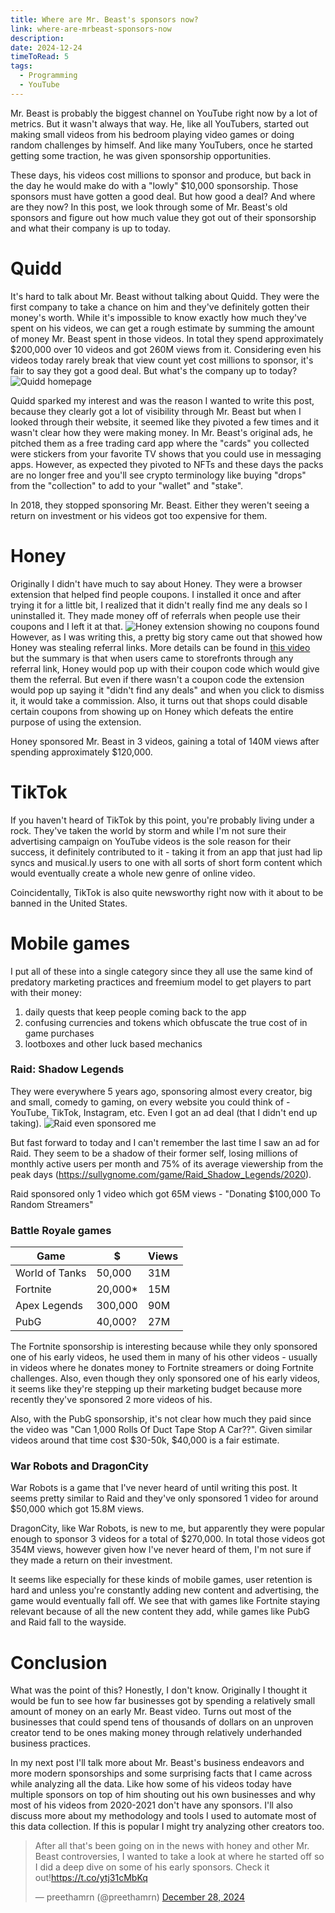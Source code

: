 ```yaml
---
title: Where are Mr. Beast's sponsors now?
link: where-are-mrbeast-sponsors-now
description: 
date: 2024-12-24
timeToRead: 5
tags:
  - Programming
  - YouTube
---
```


Mr. Beast is probably the biggest channel on YouTube right now by a lot of metrics. But it wasn't always that way. He, like all YouTubers, started out making small videos from his bedroom playing video games or doing random challenges by himself. And like many YouTubers, once he started getting some traction, he was given sponsorship opportunities.

These days, his videos cost millions to sponsor and produce, but back in the day he would make do with a "lowly" $10,000 sponsorship. Those sponsors must have gotten a good deal. But how good a deal? And where are they now? In this post, we look through some of Mr. Beast's old sponsors and figure out how much value they got out of their sponsorship and what their company is up to today.

# Quidd
It's hard to talk about Mr. Beast without talking about Quidd. They were the first company to take a chance on him and they've definitely gotten their money's worth. While it's impossible to know exactly how much they've spent on his videos, we can get a rough estimate by summing the amount of money Mr. Beast spent in those videos. In total they spend approximately $200,000 over 10 videos and got 260M views from it. Considering even his videos today rarely break that view count yet cost millions to sponsor, it's fair to say they got a good deal. But what's the company up to today?
![Quidd homepage](/posts/where-are-mrbeast-sponsors-now/quidd.png)

Quidd sparked my interest and was the reason I wanted to write this post, because they clearly got a lot of visibility through Mr. Beast but when I looked through their website, it seemed like they pivoted a few times and it wasn't clear how they were making money. In Mr. Beast's original ads, he pitched them as a free trading card app where the "cards" you collected were stickers from your favorite TV shows that you could use in messaging apps. However, as expected they pivoted to NFTs and these days the packs are no longer free and you'll see crypto terminology like buying "drops" from the "collection" to add to your "wallet" and "stake".

In 2018, they stopped sponsoring Mr. Beast. Either they weren't seeing a return on investment or his videos got too expensive for them.

# Honey
Originally I didn't have much to say about Honey. They were a browser extension that helped find people coupons. I installed it once and after trying it for a little bit, I realized that it didn't really find me any deals so I uninstalled it. They made money off of referrals when people use their coupons and I left it at that.
![Honey extension showing no coupons found](/posts/where-are-mrbeast-sponsors-now/honey.png)
However, as I was writing this, a pretty big story came out that showed how Honey was stealing referral links. More details can be found in [this video](https://www.youtube.com/watch?v=vc4yL3YTwWk) but the summary is that when users came to storefronts through any referral link, Honey would pop up with their coupon code which would give them the referral. But even if there wasn't a coupon code the extension would pop up saying it "didn't find any deals" and when you click to dismiss it, it would take a commission. Also, it turns out that shops could disable certain coupons from showing up on Honey which defeats the entire purpose of using the extension.

Honey sponsored Mr. Beast in 3 videos, gaining a total of 140M views after spending approximately $120,000.

# TikTok
If you haven't heard of TikTok by this point, you're probably living under a rock. They've taken the world by storm and while I'm not sure their advertising campaign on YouTube videos is the sole reason for their success, it definitely contributed to it - taking it from an app that just had lip syncs and musical.ly users to one with all sorts of short form content which would eventually create a whole new genre of online video.

Coincidentally, TikTok is also quite newsworthy right now with it about to be banned in the United States.

# Mobile games
I put all of these into a single category since they all use the same kind of predatory marketing practices and freemium model to get players to part with their money:
1. daily quests that keep people coming back to the app
2. confusing currencies and tokens which obfuscate the true cost of in game purchases
3. lootboxes and other luck based mechanics

### Raid: Shadow Legends
They were everywhere 5 years ago, sponsoring almost every creator, big and small, comedy to gaming, on every website you could think of - YouTube, TikTok, Instagram, etc. Even I got an ad deal (that I didn't end up taking).
![Raid even sponsored me](/posts/where-are-mrbeast-sponsors-now/raid_sponsorship.png)

But fast forward to today and I can't remember the last time I saw an ad for Raid. They seem to be a shadow of their former self, losing millions of monthly active users per month and 75% of its average viewership from the peak days (https://sullygnome.com/game/Raid_Shadow_Legends/2020).

Raid sponsored only 1 video which got 65M views - "Donating $100,000 To Random Streamers"

### Battle Royale games

| Game           | $       | Views |
| -------------- | ------- | ----- |
| World of Tanks | 50,000  | 31M   |
| Fortnite       | 20,000* | 15M   |
| Apex Legends   | 300,000 | 90M   |
| PubG           | 40,000? | 27M   |

The Fortnite sponsorship is interesting because while they only sponsored one of his early videos, he used them in many of his other videos - usually in videos where he donates money to Fortnite streamers or doing Fortnite challenges. Also, even though they only sponsored one of his early videos, it seems like they're stepping up their marketing budget because more recently they've sponsored 2 more videos of his.

Also, with the PubG sponsorship, it's not clear how much they paid since the video was "Can 1,000 Rolls Of Duct Tape Stop A Car??". Given similar videos around that time cost $30-50k, $40,000 is a fair estimate.

### War Robots and DragonCity
War Robots is a game that I've never heard of until writing this post. It seems pretty similar to Raid and they've only sponsored 1 video for around $50,000 which got 15.8M views.

DragonCity, like War Robots, is new to me, but apparently they were popular enough to sponsor 3 videos for a total of $270,000. In total those videos got 354M views, however given how I've never heard of them, I'm not sure if they made a return on their investment.

It seems like especially for these kinds of mobile games, user retention is hard and unless you're constantly adding new content and advertising, the game would eventually fall off. We see that with games like Fortnite staying relevant because of all the new content they add, while games like PubG and Raid fall to the wayside.

# Conclusion
What was the point of this? Honestly, I don't know. Originally I thought it would be fun to see how far businesses got by spending a relatively small amount of money on an early Mr. Beast video. Turns out most of the businesses that could spend tens of thousands of dollars on an unproven creator tend to be ones making money through relatively underhanded business practices.

In my next post I'll talk more about Mr. Beast's business endeavors and more modern sponsorships and some surprising facts that I came across while analyzing all the data. Like how some of his videos today have multiple sponsors on top of him shouting out his own businesses and why most of his videos from 2020-2021 don't have any sponsors. I'll also discuss more about my methodology and tools I used to automate most of this data collection. If this is popular I might try analyzing other creators too.

<blockquote class="twitter-tweet"><p lang="en" dir="ltr">After all that&#39;s been going on in the news with honey and other Mr. Beast controversies, I wanted to take a look at where he started off so I did a deep dive on some of his early sponsors. Check it out!<a href="https://t.co/ytj31cMbKq">https://t.co/ytj31cMbKq</a></p>&mdash; preethamrn (@preethamrn) <a href="https://twitter.com/preethamrn/status/1872803539329942003?ref_src=twsrc%5Etfw">December 28, 2024</a></blockquote> <script async src="https://platform.twitter.com/widgets.js" charset="utf-8"></script>